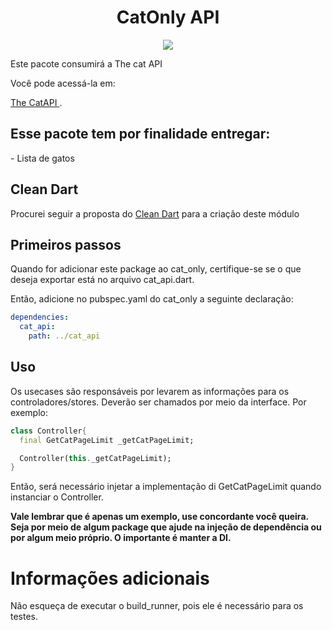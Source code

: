 <h1 align="center">CatOnly API</h1>

<div align="center">
    <img src="https://img.shields.io/badge/coverage-100%25-brightgreen"/>
</div>

<p>Este pacote consumirá a The cat API</p>

<p>
Você pode acessá-la em:
    <p>
        <a href="https://thecatapi.com/" target="_blank">
        The CatAPI
        </a>
        .
    </p>
</p>

## Esse pacote tem por finalidade entregar:

<p>
- Lista de gatos
</p>

<h2>Clean Dart</h2>

<p>Procurei seguir a proposta do <a href="https://github.com/Flutterando/Clean-Dart">Clean Dart</a> para a criação deste módulo</p>

## Primeiros passos

<p>Quando for adicionar este package ao cat_only, certifique-se se o que deseja exportar está no arquivo cat_api.dart.

Então, adicione no pubspec.yaml do cat_only a seguinte declaração:</p>

```yaml
dependencies:
  cat_api:
    path: ../cat_api
```

## Uso

<p>Os usecases são responsáveis por levarem as informações para os controladores/stores. Deverão ser chamados por meio da interface. Por exemplo:</p>

```dart
class Controller{
  final GetCatPageLimit _getCatPageLimit;

  Controller(this._getCatPageLimit);
}
```

<p>Então, será necessário injetar a implementação di GetCatPageLimit quando instanciar o Controller.</p>


<p><b>Vale lembrar que é apenas um exemplo, use concordante você queira. Seja por meio de algum package que ajude na injeção de dependência ou por algum meio próprio. O importante é manter a DI.</b></p>

# Informações adicionais

<p>Não esqueça de executar o build_runner, pois ele é necessário para os testes.</p>